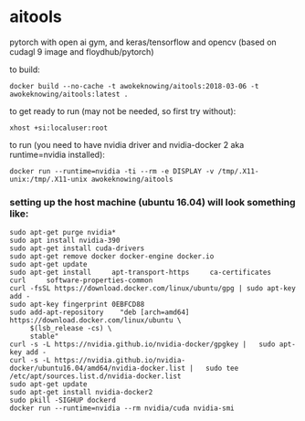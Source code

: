 # aitools
pytorch with open ai gym, and keras/tensorflow and opencv (based on cudagl 9 image and floydhub/pytorch)

to build:
```
docker build --no-cache -t awokeknowing/aitools:2018-03-06 -t awokeknowing/aitools:latest .
```

to get ready to run (may not be needed, so first try without):
```
xhost +si:localuser:root
```
to run (you need to have nvidia driver and nvidia-docker 2 aka runtime=nvidia installed):
```
docker run --runtime=nvidia -ti --rm -e DISPLAY -v /tmp/.X11-unix:/tmp/.X11-unix awokeknowing/aitools
```


### setting up the host machine (ubuntu 16.04) will look something like:

```
sudo apt-get purge nvidia*
sudo apt install nvidia-390
sudo apt-get install cuda-drivers
sudo apt-get remove docker docker-engine docker.io
sudo apt-get update
sudo apt-get install     apt-transport-https     ca-certificates     curl     software-properties-common
curl -fsSL https://download.docker.com/linux/ubuntu/gpg | sudo apt-key add -
sudo apt-key fingerprint 0EBFCD88
sudo add-apt-repository    "deb [arch=amd64] https://download.docker.com/linux/ubuntu \
     $(lsb_release -cs) \
     stable"
curl -s -L https://nvidia.github.io/nvidia-docker/gpgkey |   sudo apt-key add -
curl -s -L https://nvidia.github.io/nvidia-docker/ubuntu16.04/amd64/nvidia-docker.list |   sudo tee /etc/apt/sources.list.d/nvidia-docker.list
sudo apt-get update
sudo apt-get install nvidia-docker2
sudo pkill -SIGHUP dockerd
docker run --runtime=nvidia --rm nvidia/cuda nvidia-smi
```
